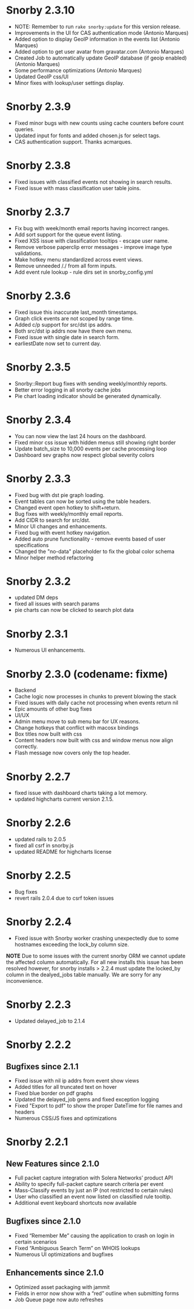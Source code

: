 # Snorby 2.3.10

  * NOTE: Remember to run `rake snorby:update` for this version release.
  * Improvements in the UI for CAS authentication mode (Antonio Marques)
  * Added option to display GeoIP information in the events list (Antonio Marques)
  * Added option to get user avatar from gravatar.com (Antonio Marques)
  * Created Job to automatically update GeoIP database (if geoip enabled) (Antonio Marques)
  * Some performance optimizations (Antonio Marques)
  * Updated GeoIP css/UI
  * Minor fixes with lookup/user settings display.

# Snorby 2.3.9

  * Fixed minor bugs with new counts using cache counters before count queries.
  * Updated input for fonts and added chosen.js for select tags.
  * CAS authentication support. Thanks acmarques.

# Snorby 2.3.8

  * Fixed issues with classified events not showing in search results.
  * Fixed issue with mass classification user table joins.

# Snorby 2.3.7

  * Fix bug with week/month email reports having incorrect ranges.
  * Add sort support for the queue event listing.
  * Fixed XSS issue with classification tooltips - escape user name.
  * Remove verbose paperclip error messages - improve image type validations.
  * Make hotkey menu standardized across event views.
  * Remove unneeded /\./ from all form inputs.
  * Add event rule lookup - rule dirs set in snorby_config.yml

# Snorby 2.3.6

  * Fixed issue this inaccurate last_month timestamps.
  * Graph click events are not scoped by range time.
  * Added c/p support for src/dst ips addrs.
  * Both src/dst ip addrs now have there own menu.
  * Fixed issue with single date in search form.
  * earliestDate now set to current day.

# Snorby 2.3.5

  * Snorby::Report bug fixes with sending weekly/monthly reports.
  * Better error logging in all snorby cache jobs
  * Pie chart loading indicator should be generated dynamically.

# Snorby 2.3.4

  * You can now view the last 24 hours on the dashboard.
  * Fixed minor css issue with hidden menus still showing right border
  * Update batch_size to 10,000 events per cache processing loop
  * Dashboard sev graphs now respect global severity colors

# Snorby 2.3.3

  * Fixed bug with dst pie graph loading.
  * Event tables can now be sorted using the table headers.
  * Changed event open hotkey to shift+return.
  * Bug fixes with weekly/monthly email reports.
  * Add CIDR to search for src/dst.
  * Minor UI changes and enhancements.
  * Fixed bug with event hotkey navigation.
  * Added auto prune functionality - remove events based of user specifications
  * Changed the "no-data" placeholder to fix the global color schema
  * Minor helper method refactoring

# Snorby 2.3.2

  * updated DM deps
  * fixed all issues with search params
  * pie charts can now be clicked to search plot data

# Snorby 2.3.1

  * Numerous UI enhancements.

# Snorby 2.3.0 (codename: fixme)

  * Backend
  * Cache logic now processes in chunks to prevent blowing the stack
  * Fixed issues with daily cache not processing when events return nil
  * Epic amounts of other bug fixes
  * UI/UX
  * Admin menu move to sub menu bar for UX reasons.
  * Change hotkeys that conflict with macosx bindings
  * Box titles now built with css
  * Content headers now built with css and window menus now
    align correctly.
  * Flash message now covers only the top header.

# Snorby 2.2.7

  * fixed issue with dashboard charts taking a lot memory.
  * updated highcharts current version 2.1.5.

# Snorby 2.2.6

  * updated rails to 2.0.5
  * fixed all csrf in snorby.js
  * updated README for highcharts license

# Snorby 2.2.5

  * Bug fixes
  * revert rails 2.0.4 due to csrf token issues

# Snorby 2.2.4

  * Fixed issue with Snorby worker crashing unexpectedly due to
 	some hostnames exceeding the lock_by column size.

  **NOTE** Due to some issues with the current snorby ORM we
  cannot update the affected column automatically. For all new
  installs this issue has been resolved however, for snorby
  installs > 2.2.4 must update the locked_by column in the 
  dealyed_jobs table manually. We are sorry for any inconvenience.

# Snorby 2.2.3

  * Updated delayed_job to 2.1.4

# Snorby 2.2.2

## Bugfixes since 2.1.1

  * Fixed issue with nil ip addrs from event show views
  * Added titles for all truncated text on hover
  * Fixed blue border on pdf graphs
  * Updated the delayed_job gems and fixed exception logging
  * Fixed "Export to pdf" to show the proper DateTime for file names and headers
  * Numerous CSS/JS fixes and optimizations

# Snorby 2.2.1

## New Features since 2.1.0

  * Full packet capture integration with Solera Networks’ product API
  * Ability to specify full-packet capture search criteria per event
  * Mass-Classify events by just an IP (not restricted to certain rules)
  * User who classified an event now listed on classified rule tooltip.
  * Additional event keyboard shortcuts now available

## Bugfixes since 2.1.0

  * Fixed “Remember Me” causing the application to crash on login in certain scenarios
  * Fixed “Ambiguous Search Term” on WHOIS lookups
  * Numerous UI optimizations and bugfixes

## Enhancements since 2.1.0

  * Optimized asset packaging with jammit
  * Fields in error now show with a “red” outline when submitting forms
  * Job Queue page now auto refreshes
